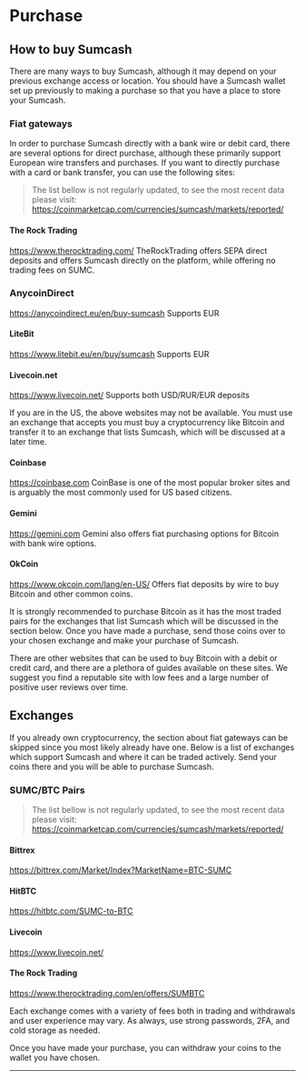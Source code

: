 # Purchase

## How to buy Sumcash

There are many ways to buy Sumcash, although it may depend on your previous exchange access or location.
You should have a Sumcash wallet set up previously to making a purchase so that you have a place to store your Sumcash.

### Fiat gateways

In order to purchase Sumcash directly with a bank wire or debit card, there are several options for direct purchase, although these primarily support European wire transfers and purchases.  If you want to directly purchase with a card or bank transfer, you can use the following sites:

> The list bellow is not regularly updated, to see the most recent data please visit: https://coinmarketcap.com/currencies/sumcash/markets/reported/

#### The Rock Trading
https://www.therocktrading.com/
TheRockTrading offers SEPA direct deposits and offers Sumcash directly on the platform, while offering no trading fees on SUMC.

### AnycoinDirect
https://anycoindirect.eu/en/buy-sumcash
Supports EUR

#### LiteBit
https://www.litebit.eu/en/buy/sumcash
Supports EUR

#### Livecoin.net
https://www.livecoin.net/
Supports both USD/RUR/EUR deposits

If you are in the US, the above websites may not be available.  You must use an exchange that accepts you must buy a cryptocurrency like Bitcoin and transfer it to an exchange that lists Sumcash, which will be discussed at a later time.

#### Coinbase

https://coinbase.com
CoinBase is one of the most popular broker sites and is arguably the most commonly used for US based citizens.

#### Gemini

https://gemini.com
Gemini also offers fiat purchasing options for Bitcoin with bank wire options.

#### OkCoin

https://www.okcoin.com/lang/en-US/
Offers fiat deposits by wire to buy Bitcoin and other common coins.

It is strongly recommended to purchase Bitcoin as it has the most traded pairs for the exchanges that list Sumcash which will be discussed in the section below.  Once you have made a purchase, send those coins over to your chosen exchange and make your purchase of Sumcash.

There are other websites that can be used to buy Bitcoin with a debit or credit card, and there are a plethora of guides available on these sites.  We suggest you find a reputable site with low fees and a large number of positive user reviews over time.

## Exchanges

If you already own cryptocurrency, the section about fiat gateways can be skipped since you most likely already have one.  Below is a list of exchanges which support Sumcash and where it can be traded actively.  Send your coins there and you will be able to purchase Sumcash.

### SUMC/BTC Pairs

> The list bellow is not regularly updated, to see the most recent data please visit: https://coinmarketcap.com/currencies/sumcash/markets/reported/

#### Bittrex

https://bittrex.com/Market/Index?MarketName=BTC-SUMC

#### HitBTC

https://hitbtc.com/SUMC-to-BTC

#### Livecoin

https://www.livecoin.net/

#### The Rock Trading

https://www.therocktrading.com/en/offers/SUMBTC

Each exchange comes with a variety of fees both in trading and withdrawals and user experience may vary.  As always, use strong passwords, 2FA, and cold storage as needed.

Once you have made your purchase, you can withdraw your coins to the wallet you have chosen.

---

